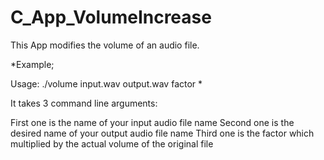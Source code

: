 # C_App_VolumeIncrease

This App modifies the volume of an audio file. 

*Example;

  Usage: ./volume input.wav output.wav factor
 *
 
It takes 3 command line arguments:

First one is the name of your input audio file name
Second one is the desired name of your output audio file name
Third one is the factor which multiplied by the actual volume of the original file
